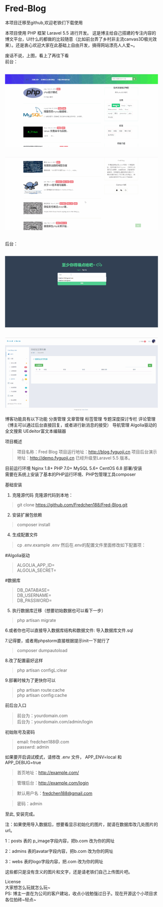 # Fred-Blog
本项目迁移至github,欢迎老铁们下载使用

本项目使用 PHP 框架 Laravel 5.5 进行开发。 这是博主给自己搭建的专注内容的博文平台，UI什么的都做的比较随意（比如前台弄了乡村非主流canvas3D极光效果）。还是衷心欢迎大家在此基础上自由开发，搞得网站漂亮人人爱~。

废话不说，上图，看上了再往下看   
  <br />前台：

  <br />![image](https://github.com/Fredchen188/Fred-Blog/blob/master/public/img/front1.gif) 

  <br />![image](https://github.com/Fredchen188/Fred-Blog/blob/master/public/img/front2.gif)  

  <br />后台：   

  <br />![image](https://github.com/Fredchen188/Fred-Blog/blob/master/public/img/d.gif)   

  <br />![image](https://github.com/Fredchen188/Fred-Blog/blob/master/public/img/e.gif)

博客功能具有以下功能
分类管理
文章管理
标签管理
专题深度探讨专栏
评论管理（博主可以通过后台直接回复，或者进行新消息的接受）
导航管理
Algolia驱动的全文搜索
UEdeitor富文本编辑器

项目概述
> 项目名称：Fred Blog
> 项目运行地址：http://blog.fyguoji.cn
> 项目后台演示地址：http://demo.fyguoji.cn
已经升级至Laravel 5.5 版本。

目前运行环境
Nginx 1.8+
PHP 7.0+
MySQL 5.6+
CentOS 6.8
部署/安装  
需要在系统上安装了基本的PHP运行环境、PHP包管理工具composer

基础安装
1. 克隆源代码
克隆源代码到本地：

> git clone https://github.com/Fredchen188/Fred-Blog.git
2. 安装扩展包依赖
> composer install
4. 生成配置文件
> cp .env.example .env
然后在.env的配置文件里面修改如下配置项：

#Algolia驱动
> ALGOLIA_APP_ID=  
> ALGOLIA_SECRET=

#数据库
> DB_DATABASE=  
> DB_USERNAME=  
> DB_PASSWORD=

5. 执行数据库迁移（想要初始数据也可以看下一步）  
> php artisan migrate

6.或者你也可以直接导入数据库结构和数据文件: 导入数据库文件.sql

7.记得要，或者用phpstorm直接根据提示init一下就行了
> composer dumpautoload  

8.改了配置最好这样
> php artisan configL:clear   

9.部署时候为了更快你可以  
> php artisan route:cache  
> php artisan config:cache  

前后台入口
> 前台为：yourdomain.com  
> 后台为：yourdomain.com/admin/login

初始账号及密码
> email: fredchen188@.com  
> passwrd: admin 

如果要开启调试模式，请修改 .env 文件， APP_ENV=local 和 APP_DEBUG=true  
> 首页地址：http://example.com/  

> 管理后台：http://example.com/login  

> 默认用户名：fredchen188@gmail.com  

> 密码：admin  


至此, 安装完成。  

注：如果使用导入数据后，想要看显示初始化的图片，就请在数据库改几处图片的url。  

1：posts 表的 p_image字段内容，把b.com 改为你的网址  

2：admins 表的avatar字段内容，把b.com 改为你的网址  

3：webs 表的logo字段内容，把.com 改为你的网址  

这些都只是没有含义的图片和文字，还是请老铁们自己上传图片吧。  


License  
大家想怎么玩就怎么玩~  
PS: 博主一直在为公司的客户建站，收点小钱勉强过日子。现在开源这个小项目求各位拍砖~轻点~
